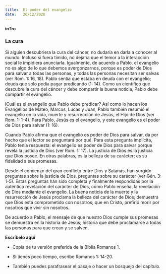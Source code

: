 ```yaml
---
title:  El poder del evangelio
date:   26/12/2020
---
```


**inTro**

### La cura

Si alguien descubriera la cura del cáncer, no dudaría en darla a conocer al mundo. Incluso si fuera tímido, no dejaría que el temor a la interacción social le impidiera anunciarla. Igualmente, de acuerdo a Pablo, el evangelio no es algo de lo que debemos avergonzarnos, porque es poder de Dios para salvar a todas las personas, y todas las personas necesitan ser salvas (ver Rom. 1: 16, 18). Pablo sentía que estaba en deuda con el evangelio; deuda que solo podía pagar predicando (1: 14). Como un científico que descubre la cura del cáncer y debe compartir la buena noticia, Pablo debe compartir el evangelio.

lCuál es el evangelio que Pablo debe predicar? Así como lo hacen los Evangelios de Mateo, Marcos, Lucas y Juan, Pablo también resumió el evangelio en la vida, muerte y resurrección de Jesús, el Hijo de Dios (ver Rom. 1: 1-4). Para Pablo, Jesús es el evangelio, y este evangelio es el poder de Dios para salvar (1: 16).

Cuando Pablo afirma que el evangelio es poder de Dios para salvar, da por hecho que el lector se preguntará por qué. Para esta pregunta implícita, Pablo tenía respuesta: el evangelio es poder de Dios para salvar porque revela la justicia de Dios (ver Rom. 1: 17). La justicia de Dios es la justicia que Dios posee. En otras palabras, es la belleza de su carácter; es su fidelidad a sus promesas.

Desde el comienzo del gran conflicto entre Dios y Satanás, han surgido preguntas sobre la justicia de Dios, preguntas sobre su carácter (ver Gén. 3: 1-5). Estas preguntas han sido completa y finalmente respondidas por la auténtica revelación del carácter de Dios, como Pablo enseña, la revelación de Dios mediante el evangelio. La buena noticia de la muerte y la resurrección de Jesús proclama la belleza del carácter de Dios; demuestra que Dios está comprometido con nosotros; que en Cristo, prefirió morir por nosotros que vivir sin nosotros.

De acuerdo a Pablo, el mensaje de que nuestro Dios cumple sus promesas se demuestra en la historia de Jesús; historia que debe proclamarse a todas las personas para que crean y se salven.

**Escríbelo aquí**

- Copia de tu versión preferida de la Biblia Romanos 1.

- Si tienes poco tiempo, escribe Romanos 1: 14-20.

- También puedes parafrasear el pasaje o hacer un bosquejo del capítulo.
